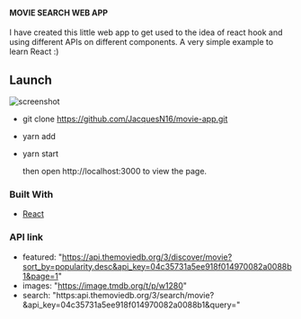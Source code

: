#### MOVIE SEARCH WEB APP

 I have created this little web app to get used to the idea of react hook and using different APIs on different components. A very simple example to learn React :)


## Launch

![screenshot](https://ibb.co/829KKmB)

- git clone https://github.com/JacquesN16/movie-app.git
- yarn add

- yarn start 
        
  then open http://localhost:3000 to view the page.


### Built With

- [React](https://reactjs.org/)

### API link
- featured: "https://api.themoviedb.org/3/discover/movie?sort_by=popularity.desc&api_key=04c35731a5ee918f014970082a0088b1&page=1"
- images: "https://image.tmdb.org/t/p/w1280"
- search: "https:api.themoviedb.org/3/search/movie?&api_key=04c35731a5ee918f014970082a0088b1&query="
